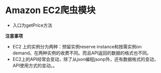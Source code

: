 # Amazon EC2爬虫模块

- 入口为getPrice方法

**注意事项**

- EC2 上的实例分为两种：预留实例reserve instance和按需实例on demand。在两种实例的收费不同。而且API返回的数据的格式也不同。
- EC2上的API经常会变动，除了从json编程jsonp外，还有数据格式的变动，API使用方式的变动。。
